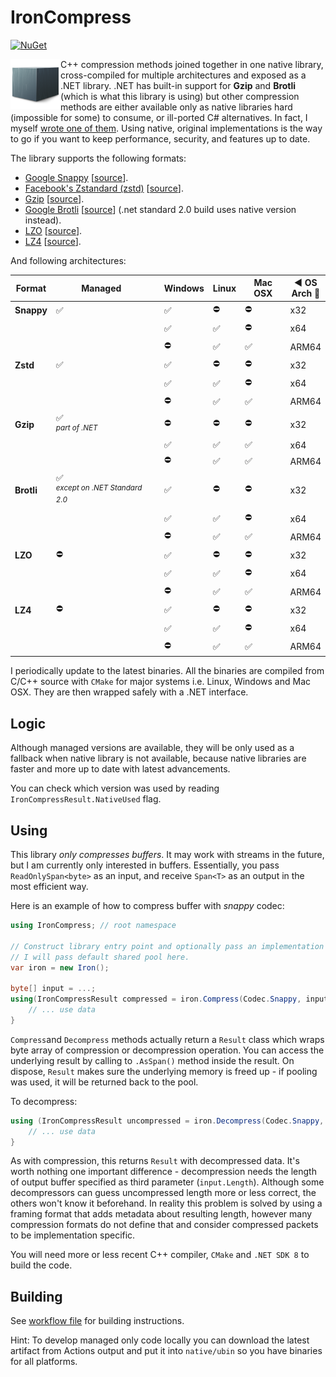 # IronCompress

 [![NuGet](https://img.shields.io/nuget/v/IronCompress.svg)](https://www.nuget.org/packages/IronCompress)

<img src="icon.png" width=80 height=80 align="left"/> C++ compression methods joined together in one native library, cross-compiled for multiple architectures and exposed as a .NET library. .NET has built-in support for **Gzip** and **Brotli** (which is what this library is using) but other compression methods are either available only as native libraries hard (impossible for some) to consume, or ill-ported C# alternatives. In fact, I myself [wrote one of them](https://github.com/aloneguid/IronSnappy). Using native, original implementations is the way to go if you want to keep performance, security, and features up to date.

The library supports the following formats:

- [Google Snappy](http://google.github.io/snappy/) [[source](https://github.com/google/snappy)].
- [Facebook's Zstandard (zstd)](https://facebook.github.io/zstd/) [[source](https://github.com/facebook/zstd)].
- [Gzip](https://www.gnu.org/software/gzip/) [[source](https://docs.microsoft.com/en-us/dotnet/api/system.io.compression.gzipstream?view=net-6.0)].
- [Google Brotli](https://github.com/google/brotli) [[source](https://docs.microsoft.com/en-us/dotnet/api/system.io.compression.brotlistream?view=net-6.0)] (.net standard 2.0 build uses native version instead).
- [LZO](http://www.oberhumer.com/opensource/lzo/) [[source](https://github.com/nemequ/lzo)].
- [LZ4](https://lz4.github.io/lz4/) [[source](https://github.com/lz4/lz4)].

And following architectures:

| Format     | Managed                                         |      | Windows | Linux | Mac OSX | ◀️ OS<br />Arch 🔽 |
| ---------- | ----------------------------------------------- | ---- | ------- | ----- | ------- | ---------------- |
| **Snappy** | ✅                                               |      | ✅       | ⛔     | ⛔       | x32              |
|            |                                                 |      | ✅       | ✅     | ⛔       | x64              |
|            |                                                 |      | ⛔       | ✅     | ✅       | ARM64            |
| **Zstd**   | ✅                                               |      | ✅       | ⛔     | ⛔       | x32              |
|            |                                                 |      | ✅       | ✅     | ⛔       | x64              |
|            |                                                 |      | ⛔       | ✅     | ✅       | ARM64            |
| **Gzip**   | ✅<br /><sup>*part of .NET*</sup>                |      | ⛔       | ⛔     | ⛔       | x32              |
|            |                                                 |      | ✅       | ✅     | ✅       | x64              |
|            |                                                 |      | ⛔       | ✅     | ✅       | ARM64            |
| **Brotli** | ✅<br /><sup>*except on .NET Standard 2.0*</sup> |      | ✅       | ⛔     | ⛔       | x32              |
|            |                                                 |      | ✅       | ✅     | ⛔       | x64              |
|            |                                                 |      | ⛔       | ✅     | ✅       | ARM64            |
| **LZO**    | ⛔                                               |      | ✅       | ⛔     | ⛔       | x32              |
|            |                                                 |      | ✅       | ✅     | ⛔       | x64              |
|            |                                                 |      | ⛔       | ✅     | ✅       | ARM64            |
| **LZ4**    | ⛔                                               |      | ✅       | ⛔     | ⛔       | x32              |
|            |                                                 |      | ✅       | ✅     | ⛔       | x64              |
|            |                                                 |      | ⛔       | ✅     | ✅       | ARM64            |

I periodically update to the latest binaries. All the binaries are compiled from C/C++ source with `CMake` for major systems i.e. Linux, Windows and Mac OSX. They are then wrapped safely with a .NET interface.

## Logic

Although managed versions are available, they will be only used as a fallback when native library is not available, because native libraries are faster and more up to date with latest advancements.

You can check which version was used by reading `IronCompressResult.NativeUsed` flag.

## Using

This library *only compresses buffers*. It may work with streams in the future, but I am currently only interested in buffers. Essentially, you pass `ReadOnlySpan<byte>` as an input, and receive `Span<T>` as an output in the most efficient way.

Here is an example of how to compress buffer with *snappy* codec:

```csharp
using IronCompress;	// root namespace

// Construct library entry point and optionally pass an implementation of ArrayPool.
// I will pass default shared pool here.
var iron = new Iron();

byte[] input = ...;
using(IronCompressResult compressed = iron.Compress(Codec.Snappy, input.AsSpan())) {
    // ... use data
}
```

`Compress`and `Decompress` methods actually return a `Result` class which wraps byte array of compression or decompression operation. You can access the underlying result by calling to `.AsSpan()` method inside the result. On dispose, `Result` makes sure the underlying memory is freed up - if pooling was used, it will be returned back to the pool.

To decompress:

```csharp
using (IronCompressResult uncompressed = iron.Decompress(Codec.Snappy, compressed, input.Length)) {
	// ... use data
}
```

As with compression, this returns `Result` with decompressed data. It's worth nothing one important difference - decompression needs the length of output buffer specified as third parameter (`input.Length`). Although some decompressors can guess uncompressed length more or less correct, the others won't know it beforehand. In reality this problem is solved by using a framing format that adds metadata about resulting length, however many compression formats do not define that and consider compressed packets to be implementation specific.

You will need more or less recent C++ compiler, `CMake` and `.NET SDK 8` to build the code.


## Building

See [workflow file](.github/workflows/ci.yml) for building instructions.

Hint: To develop managed only code locally you can download the latest artifact from Actions output and put it into `native/ubin` so you have binaries for all platforms.


